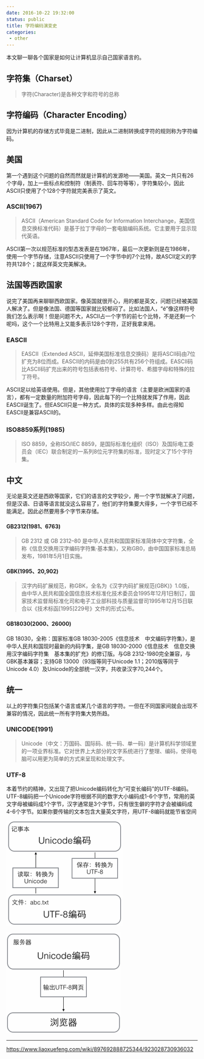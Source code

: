 ```yaml
---
date: 2016-10-22 19:32:00
status: public
title: 字符编码演变史
categories: 
 - other
---
```


本文聊一聊各个国家是如何让计算机显示自己国家语言的。

##  字符集（Charset）
>  字符(Character)是各种文字和符号的总称

##  字符编码（Character Encoding）
因为计算机的存储方式毕竟是二进制，因此从二进制转换成字符的规则称为字符编码。

##  美国
第一个遇到这个问题的自然而然就是计算机的发源地——美国。英文一共只有26个字母，加上一些标点和控制符（制表符、回车符等等），字符集较小，因此ASCII只使用了个128个字符就完美表示了英文。

###  ASCII(1967)
>  ASCII（American Standard Code for Information Interchange，美国信息交换标准代码）是基于拉丁字母的一套电脑编码系统。它主要用于显示现代英语。  

ASCII第一次以规范标准的型态发表是在1967年，最后一次更新则是在1986年，使用一个字节存储，注意ASCII只使用了一个字节中的7个比特，故ASCII定义的字符共128个；就这样英文完美解决。

##  法国等西欧国家
说完了美国再来聊聊西欧国家。像英国就很开心，用的都是英文，问题已经被美国人解决了。但是像法国、德国等国家就比较郁闷了。比如法国人，“é”像这样符号我们怎么表示啊！但是问题不大，ASCII占一个字节的前七个比特，不是还剩一个呢吗，这个一个比特用上又能多表示128个字符，正好我拿来用。

###  EASCII
>  EASCII（Extended ASCII，延伸美国标准信息交换码）是将ASCII码由7位扩充为8位而成。EASCII的内码是由0到255共有256个符组成。EASCII码比ASCII码扩充出来的符号包括表格符号、计算符号、希腊字母和特殊的拉丁符号。

ASCII足以给英语使用。但是，其他使用拉丁字母的语言（主要是欧洲国家的语言），都有一定数量的附加符号字母，因此每下的一个比特就发挥了作用，因此EASCII诞生了。但EASCII只是一种方式，具体的实现多种多样。由此也得知EASCII是兼容ASCII的。


### ISO8859系列(1985)
>  ISO 8859，全称ISO/IEC 8859，是国际标准化组织（ISO）及国际电工委员会（IEC）联合制定的一系列8位元字符集的标准，现时定义了15个字符集。


##  中文
无论是英文还是西欧等国家，它们的语言的文字较少，用一个字节就解决了问题，但是汉语、日语等语言就没这么容易了，他们的字符集要大得多，一个字节已经不能满足。因此必然要用多个字节来存储。

####  GB2312(1981、6763)
>  GB 2312 或 GB 2312–80 是中华人民共和国国家标准简体中文字符集，全称《信息交换用汉字编码字符集·基本集》，又称GB0，由中国国家标准总局发布，1981年5月1日实施。

####  GBK(1995、20,902)
>  汉字内码扩展规范，称GBK，全名为《汉字内码扩展规范(GBK)》1.0版，由中华人民共和国全国信息技术标准化技术委员会1995年12月1日制订，国家技术监督局标准化司和电子工业部科技与质量监督司1995年12月15日联合以《技术标函[1995]229号》文件的形式公布。


#### GB18030(2000、26000)
GB 18030，全称：国家标准GB 18030-2005《信息技术　中文编码字符集》，是中华人民共和国现时最新的内码字集，是GB 18030-2000《信息技术　信息交换用汉字编码字符集　基本集的扩充》的修订版。与GB 2312-1980完全兼容，与GBK基本兼容；支持GB 13000（93版等同于Unicode 1.1；2010版等同于Unicode 4.0）及Unicode的全部统一汉字，共收录汉字70,244个。


##  统一
以上的字符集只包括某个语言或某几个语言的字符。一但在不同国家间就会出现不兼容的情况，因此统一所有字符集大势所趋。

###  UNICODE(1991)
>  Unicode（中文：万国码、国际码、统一码、单一码）是计算机科学领域里的一项业界标准。它对世界上大部分的文字系统进行了整理、编码，使得电脑可以用更为简单的方式来呈现和处理文字。



### UTF-8

本着节约的精神，又出现了把Unicode编码转化为“可变长编码”的UTF-8编码。UTF-8编码把一个Unicode字符根据不同的数字大小编码成1-6个字节，常用的英文字母被编码成1个字节，汉字通常是3个字节，只有很生僻的字符才会被编码成4-6个字节。如果你要传输的文本包含大量英文字符，用UTF-8编码就能节省空间



![1565054958285](_image/1565054958285.png)



![1565055018261](_image/1565055018261.png)

---

https://www.liaoxuefeng.com/wiki/897692888725344/923028730936032